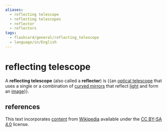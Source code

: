 ```yaml
---
aliases:
  - reflecting telescope
  - reflecting telescopes
  - reflector
  - reflectors
tags:
  - flashcard/general/reflecting_telescope
  - language/in/English
---
```


# reflecting telescope

A __reflecting telescope__ (also called a __reflector__) is {{an [optical telescope](optical%20telescope.md) that uses a single or a combination of [curved mirrors](curved%20mirror.md) that reflect [light](light.md) and form an [image](image.md)}}. <!--SR:!2024-07-25,4,270-->

## references

This text incorporates [content](https://en.wikipedia.org/wiki/reflecting_telescope) from [Wikipedia](Wikipedia.md) available under the [CC BY-SA 4.0](https://creativecommons.org/licenses/by-sa/4.0/) license.
